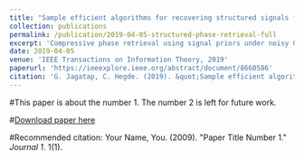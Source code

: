 ```yaml
---
title: "Sample efficient algorithms for recovering structured signals from magnitude-only measurements"
collection: publications
permalink: /publication/2019-04-05-structured-phase-retrieval-full
excerpt: 'Compressive phase retrieval using signal priors under noisy Gaussian measurements.'
date: 2019-04-05
venue: 'IEEE Transactions on Information Theory, 2019'
paperurl: 'https://ieeexplore.ieee.org/abstract/document/8660586'
citation: 'G. Jagatap, C. Hegde. (2019). &quot;Sample efficient algorithms for recovering structured signals from magnitude-only measurements.&quot; <i>IEEE Transactions on Information Theory</i>.'
---
```

#This paper is about the number 1. The number 2 is left for future work.

#[Download paper here](http://academicpages.github.io/files/paper1.pdf)

#Recommended citation: Your Name, You. (2009). "Paper Title Number 1." <i>Journal 1</i>. 1(1).
